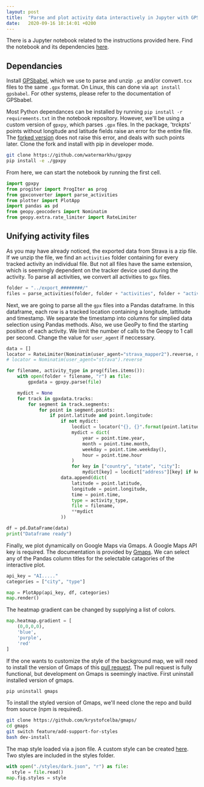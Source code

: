 ```yaml
---
layout: post
title:  "Parse and plot activity data interactively in Jupyter with GPSbabel,  Gpxpy, Geopy and Gmaps"
date:   2020-09-16 10:14:01 +0200
---
```


There is a Jupyter notebook related to the instructions provided here. Find the notebook and its dependencies [here](https://github.com/watermarkhu/plot_gpx_tcx_map).


## Dependancies 

Install [GPSbabel](https://www.gpsbabel.org/download.html), which we use to parse and unzip `.gz` and/or convert`.tcx` files to the same `.gpx` format. On Linux, this can done via  `apt install gpsbabel`. For other systems, please refer to the documentation of GPSbabel.

Most Python dependances can be installed by running `pip install -r requirements.txt` in the notebook repository. However, we'll be using a custom version of `gpxpy`, which parses `.gpx` files. In the package, 'trckpts' points without longitude and latitude fields raise an error for the entire file. The [forked version](https://github.com/watermarkhu/gpxpy) does not raise this error, and deals with such points later. Clone the fork and install with pip in developer mode.

```bash
git clone https://github.com/watermarkhu/gpxpy
pip install -e ./gpxpy
```

From here, we can start the notebook by running the first cell.

```python
import gpxpy
from progiter import ProgIter as prog
from gpxconverter import parse_activities
from plotter import PlotApp
import pandas as pd
from geopy.geocoders import Nominatim
from geopy.extra.rate_limiter import RateLimiter
```

## Unifying activity files

As you may have already noticed, the exported data from Strava is a zip file. If we unzip the file, we find an `activities` folder containing for every tracked activity an individual file. But not all files have the same extension, which is seemingly dependent on the tracker device used during the activity. To parse all activities, we convert all activities to `gpx` files.

```python
folder = "../export_########/"
files = parse_activities(folder, folder + "activities", folder + "activities.csv")
```

Next, we are going to parse all the `gpx` files into a Pandas dataframe. In this dataframe, each row is a tracked location containing a longitude, lattitude and timestamp. We separate the timestamp into columns for simplied data selection using Pandas methods. Also, we use GeoPy to find the starting position of each activity. We limit the number of calls to the Geopy to 1 call per second. Change the value for `user_agent` if neccessary.

```python
data = []
locator = RateLimiter(Nominatim(user_agent="strava_mapper2").reverse, min_delay_seconds=1)
# locator = Nominatim(user_agent="strava").reverse

for filename, activity_type in prog(files.items()):
    with open(folder + filename, "r") as file:
        gpxdata = gpxpy.parse(file)

    mydict = None
    for track in gpxdata.tracks:
        for segment in track.segments:
            for point in segment.points:
                if point.latitude and point.longitude:
                    if not mydict:
                        locdict = locator("{}, {}".format(point.latitude, point.longitude), language='en').raw
                        mydict = dict(
                            year = point.time.year,
                            month = point.time.month,
                            weekday = point.time.weekday(),
                            hour = point.time.hour
                        )
                        for key in ["country", "state", "city"]:
                            mydict[key] = locdict["address"][key] if key in locdict["address"] else "Unknown"
                    data.append(dict(
                        latitude = point.latitude,
                        longitude = point.longitude,
                        time = point.time,
                        type = activity_type,
                        file = filename,
                        **mydict
                    ))

df = pd.DataFrame(data)
print("Dataframe ready")
```

Finally, we plot dynamically on Google Maps via Gmaps. A Google Maps API key is required. The documentation is provided by [Gmaps](https://jupyter-gmaps.readthedocs.io/en/latest/). We can select any of the Pandas column titles for the selectable catagories of the interactive plot.

```python
api_key = "AI....."
categories = ["city", "type"]

map = PlotApp(api_key, df, categories)
map.render()
```

The heatmap gradient can be changed by supplying a list of colors.

```python
map.heatmap.gradient = [
    (0,0,0,0),
    'blue',
    'purple',
    'red'
]
```

If the one wants to customize the style of the background map, we will need to install the version of Gmaps of this [pull request](https://github.com/pbugnion/gmaps/pull/330). The pull request is fully functional, but development on Gmaps is seemingly inactive. First uninstall installed version of gmaps.

```bash
pip uninstall gmaps
```

To install the styled version of Gmaps, we'll need clone the repo and build from source (npm is required).

```bash
git clone https://github.com/krystofcelba/gmaps/
cd gmaps
git switch feature/add-support-for-styles
bash dev-install
```

The map style loaded via a json file. A custom style can be created [here](https://mapstyle.withgoogle.com/). Two styles are included in the styles folder.

```python
with open("./styles/dark.json", "r") as file:
  style = file.read()
map.fig.styles = style
```
